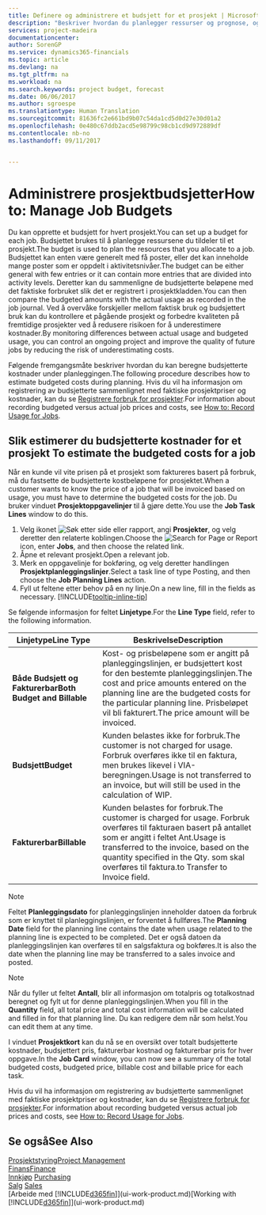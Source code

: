 ```yaml
---
title: Definere og administrere et budsjett for et prosjekt | Microsoft-dokumentasjon
description: "Beskriver hvordan du planlegger ressurser og prognose, og styrer prosjektkostnader ved å definere et budsjett for hvert prosjekt."
services: project-madeira
documentationcenter: 
author: SorenGP
ms.service: dynamics365-financials
ms.topic: article
ms.devlang: na
ms.tgt_pltfrm: na
ms.workload: na
ms.search.keywords: project budget, forecast
ms.date: 06/06/2017
ms.author: sgroespe
ms.translationtype: Human Translation
ms.sourcegitcommit: 81636fc2e661bd9b07c54da1cd5d0d27e30d01a2
ms.openlocfilehash: 0e480c67ddb2acd5e98799c98cb1cd9d972889df
ms.contentlocale: nb-no
ms.lasthandoff: 09/11/2017


---
```

# <a name="how-to-manage-job-budgets"></a><span data-ttu-id="299bc-103">Administrere prosjektbudsjetter</span><span class="sxs-lookup"><span data-stu-id="299bc-103">How to: Manage Job Budgets</span></span>
<span data-ttu-id="299bc-104">Du kan opprette et budsjett for hvert prosjekt.</span><span class="sxs-lookup"><span data-stu-id="299bc-104">You can set up a budget for each job.</span></span> <span data-ttu-id="299bc-105">Budsjettet brukes til å planlegge ressursene du tildeler til et prosjekt.</span><span class="sxs-lookup"><span data-stu-id="299bc-105">The budget is used to plan the resources that you allocate to a job.</span></span> <span data-ttu-id="299bc-106">Budsjettet kan enten være generelt med få poster, eller det kan inneholde mange poster som er oppdelt i aktivitetsnivåer.</span><span class="sxs-lookup"><span data-stu-id="299bc-106">The budget can be either general with few entries or it can contain more entries that are divided into activity levels.</span></span> <span data-ttu-id="299bc-107">Deretter kan du sammenligne de budsjetterte beløpene med det faktiske forbruket slik det er registrert i prosjektkladden.</span><span class="sxs-lookup"><span data-stu-id="299bc-107">You can then compare the budgeted amounts with the actual usage as recorded in the job journal.</span></span> <span data-ttu-id="299bc-108">Ved å overvåke forskjeller mellom faktisk bruk og budsjettert bruk kan du kontrollere et pågående prosjekt og forbedre kvaliteten på fremtidige prosjekter ved å redusere risikoen for å underestimere kostnader.</span><span class="sxs-lookup"><span data-stu-id="299bc-108">By monitoring differences between actual usage and budgeted usage, you can control an ongoing project and improve the quality of future jobs by reducing the risk of underestimating costs.</span></span>

<span data-ttu-id="299bc-109">Følgende fremgangsmåte beskriver hvordan du kan beregne budsjetterte kostnader under planleggingen.</span><span class="sxs-lookup"><span data-stu-id="299bc-109">The following procedure describes how to estimate budgeted costs during planning.</span></span> <span data-ttu-id="299bc-110">Hvis du vil ha informasjon om registrering av budsjetterte sammenlignet med faktiske prosjektpriser og kostnader, kan du se [Registrere forbruk for prosjekter](projects-how-record-job-usage.md).</span><span class="sxs-lookup"><span data-stu-id="299bc-110">For information about recording budgeted versus actual job prices and costs, see [How to: Record Usage for Jobs](projects-how-record-job-usage.md).</span></span>  

## <span data-ttu-id="299bc-111"><a name="JobBudgetCosts"></a> Slik estimerer du budsjetterte kostnader for et prosjekt</span><span class="sxs-lookup"><span data-stu-id="299bc-111"><a name="JobBudgetCosts"></a> To estimate the budgeted costs for a job</span></span>
<span data-ttu-id="299bc-112">Når en kunde vil vite prisen på et prosjekt som faktureres basert på forbruk, må du fastsette de budsjetterte kostbeløpene for prosjektet.</span><span class="sxs-lookup"><span data-stu-id="299bc-112">When a customer wants to know the price of a job that will be invoiced based on usage, you must have to determine the budgeted costs for the job.</span></span> <span data-ttu-id="299bc-113">Du bruker vinduet **Prosjektoppgavelinjer** til å gjøre dette.</span><span class="sxs-lookup"><span data-stu-id="299bc-113">You use the **Job Task Lines** window to do this.</span></span>

1. <span data-ttu-id="299bc-114">Velg ikonet ![Søk etter side eller rapport](media/ui-search/search_small.png "Ikonet Søk etter side eller rapport"), angi **Prosjekter**, og velg deretter den relaterte koblingen.</span><span class="sxs-lookup"><span data-stu-id="299bc-114">Choose the ![Search for Page or Report](media/ui-search/search_small.png "Search for Page or Report icon") icon, enter **Jobs**, and then choose the related link.</span></span>  
2. <span data-ttu-id="299bc-115">Åpne et relevant prosjekt.</span><span class="sxs-lookup"><span data-stu-id="299bc-115">Open a relevant job.</span></span>
3. <span data-ttu-id="299bc-116">Merk en oppgavelinje for bokføring, og velg deretter handlingen **Prosjektplanleggingslinjer**.</span><span class="sxs-lookup"><span data-stu-id="299bc-116">Select a task line of type Posting, and then choose the **Job Planning Lines** action.</span></span>
4. <span data-ttu-id="299bc-117">Fyll ut feltene etter behov på en ny linje.</span><span class="sxs-lookup"><span data-stu-id="299bc-117">On a new line, fill in the fields as necessary.</span></span> [!INCLUDE[tooltip-inline-tip](includes/tooltip-inline-tip_md.md)]   

<span data-ttu-id="299bc-118">Se følgende informasjon for feltet **Linjetype**.</span><span class="sxs-lookup"><span data-stu-id="299bc-118">For the **Line Type** field, refer to the following information.</span></span>  

| <span data-ttu-id="299bc-119">Linjetype</span><span class="sxs-lookup"><span data-stu-id="299bc-119">Line Type</span></span> | <span data-ttu-id="299bc-120">Beskrivelse</span><span class="sxs-lookup"><span data-stu-id="299bc-120">Description</span></span> |
| --- | --- |
| <span data-ttu-id="299bc-121">**Både Budsjett og Fakturerbar**</span><span class="sxs-lookup"><span data-stu-id="299bc-121">**Both Budget and Billable**</span></span> |<span data-ttu-id="299bc-122">Kost- og prisbeløpene som er angitt på planleggingslinjen, er budsjettert kost for den bestemte planleggingslinjen.</span><span class="sxs-lookup"><span data-stu-id="299bc-122">The cost and price amounts entered on the planning line are the budgeted costs for the particular planning line.</span></span> <span data-ttu-id="299bc-123">Prisbeløpet vil bli fakturert.</span><span class="sxs-lookup"><span data-stu-id="299bc-123">The price amount will be invoiced.</span></span> |
| <span data-ttu-id="299bc-124">**Budsjett**</span><span class="sxs-lookup"><span data-stu-id="299bc-124">**Budget**</span></span> |<span data-ttu-id="299bc-125">Kunden belastes ikke for forbruk.</span><span class="sxs-lookup"><span data-stu-id="299bc-125">The customer is not charged for usage.</span></span> <span data-ttu-id="299bc-126">Forbruk overføres ikke til en faktura, men brukes likevel i VIA-beregningen.</span><span class="sxs-lookup"><span data-stu-id="299bc-126">Usage is not transferred to an invoice, but will still be used in the calculation of WIP.</span></span> |
| <span data-ttu-id="299bc-127">**Fakturerbar**</span><span class="sxs-lookup"><span data-stu-id="299bc-127">**Billable**</span></span> |<span data-ttu-id="299bc-128">Kunden belastes for forbruk.</span><span class="sxs-lookup"><span data-stu-id="299bc-128">The customer is charged for usage.</span></span> <span data-ttu-id="299bc-129">Forbruk overføres til fakturaen basert på antallet som er angitt i feltet Ant.</span><span class="sxs-lookup"><span data-stu-id="299bc-129">Usage is transferred to the invoice, based on the quantity specified in the Qty.</span></span> <span data-ttu-id="299bc-130">som skal overføres til faktura.</span><span class="sxs-lookup"><span data-stu-id="299bc-130">to Transfer to Invoice field.</span></span> |

> [!NOTE]  
>   <span data-ttu-id="299bc-131">Feltet **Planleggingsdato** for planleggingslinjen inneholder datoen da forbruk som er knyttet til planleggingslinjen, er forventet å fullføres.</span><span class="sxs-lookup"><span data-stu-id="299bc-131">The **Planning Date** field for the planning line contains the date when usage related to the planning line is expected to be completed.</span></span> <span data-ttu-id="299bc-132">Det er også datoen da planleggingslinjen kan overføres til en salgsfaktura og bokføres.</span><span class="sxs-lookup"><span data-stu-id="299bc-132">It is also the date when the planning line may be transferred to a sales invoice and posted.</span></span>  

> [!NOTE]  
>   <span data-ttu-id="299bc-133">Når du fyller ut feltet **Antall**, blir all informasjon om totalpris og totalkostnad beregnet og fylt ut for denne planleggingslinjen.</span><span class="sxs-lookup"><span data-stu-id="299bc-133">When you fill in the **Quantity** field, all total price and total cost information will be calculated and filled in for that planning line.</span></span> <span data-ttu-id="299bc-134">Du kan redigere dem når som helst.</span><span class="sxs-lookup"><span data-stu-id="299bc-134">You can edit them at any time.</span></span>

<span data-ttu-id="299bc-135">I vinduet **Prosjektkort** kan du nå se en oversikt over totalt budsjetterte kostnader, budsjettert pris, fakturerbar kostnad og fakturerbar pris for hver oppgave.</span><span class="sxs-lookup"><span data-stu-id="299bc-135">In the **Job Card** window, you can now see a summary of the total budgeted costs, budgeted price, billable cost and billable price for each task.</span></span>

<span data-ttu-id="299bc-136">Hvis du vil ha informasjon om registrering av budsjetterte sammenlignet med faktiske prosjektpriser og kostnader, kan du se [Registrere forbruk for prosjekter](projects-how-record-job-usage.md).</span><span class="sxs-lookup"><span data-stu-id="299bc-136">For information about recording budgeted versus actual job prices and costs, see [How to: Record Usage for Jobs](projects-how-record-job-usage.md).</span></span>

## <a name="see-also"></a><span data-ttu-id="299bc-137">Se også</span><span class="sxs-lookup"><span data-stu-id="299bc-137">See Also</span></span>
[<span data-ttu-id="299bc-138">Prosjektstyring</span><span class="sxs-lookup"><span data-stu-id="299bc-138">Project Management</span></span>](projects-manage-projects.md)  
[<span data-ttu-id="299bc-139">Finans</span><span class="sxs-lookup"><span data-stu-id="299bc-139">Finance</span></span>](finance.md)  
<span data-ttu-id="299bc-140">[Innkjøp](purchasing-manage-purchasing.md)       </span><span class="sxs-lookup"><span data-stu-id="299bc-140">[Purchasing](purchasing-manage-purchasing.md)       </span></span>  
<span data-ttu-id="299bc-141">[Salg](sales-manage-sales.md)    </span><span class="sxs-lookup"><span data-stu-id="299bc-141">[Sales](sales-manage-sales.md)    </span></span>  
<span data-ttu-id="299bc-142">[Arbeide med [!INCLUDE[d365fin](includes/d365fin_md.md)]](ui-work-product.md)</span><span class="sxs-lookup"><span data-stu-id="299bc-142">[Working with [!INCLUDE[d365fin](includes/d365fin_md.md)]](ui-work-product.md)</span></span>  

